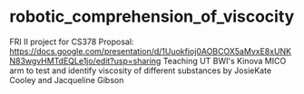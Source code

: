 # robotic_comprehension_of_viscocity
FRI II project for CS378
Proposal: https://docs.google.com/presentation/d/1Uuokfioj0AOBCOX5aMvxE8xUNKN83wgvHMTdEQLe1jo/edit?usp=sharing
Teaching UT BWI's Kinova MICO arm to test and identify viscosity of different substances 
by JosieKate Cooley and Jacqueline Gibson
